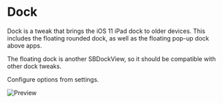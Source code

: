 # Dock
Dock is a tweak that brings the iOS 11 iPad dock to older devices. This includes the floating rounded dock, as well as the floating pop-up dock above apps.

The floating dock is another SBDockView, so it should be compatible with other dock tweaks.

Configure options from settings.

![Preview](https://i.imgur.com/MQQqmVY.png)
